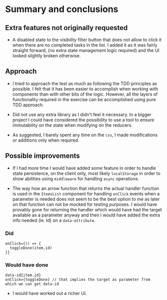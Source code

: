 # Summary and conclusions

## Extra features not originally requested

- A disabled state to the visibility filter button that does not allow to click it when there are no completed tasks in the list. I added it as it was fairly straight forward, (no extra state management logic required) and the UI looked slightly broken otherwise.

## Approach

- I tried to approach the test as much as following the TDD principles as possible. I felt that it has been easier to accomplish when working with components than with other bits of the logic.
However, all the layers of functionality required in the exercise can be accomplished using pure TDD approach.

- Did not use any extra library as I didn't feel it necessary. In a bigger project I could have considered the possibility to use a tool to ensure immutability on the state when modifying on the reducers.

- As suggested, I barely spent any time on the `css`, I made modifications or additions only when required.

## Possible improvements

- If I had more time I would have added some feature in order to handle state persistence, on the client only, most likely `localStorage` in order to show abilities using `middleware` for handling `async` operations.

- The way how an arrow function that returns the actual handler function is used in the `ItemsList` component for handling `onClick` events when a parameter is needed does not seem to be the best option to me as later on that function can not be mocked for testing purposes. I would have provably gone for returning the handler which would have had the target available as a parameter anyway and then I would have added the extra info needed (ie. Id) on a `data-attribute`.

### Did

```
onClick={() => {
  toggleDone(item.id)
}}
```

### Would have done

```
data-id{item.id}
onClick={toggleDone} // that implies the target as parameter from which we can get data-id
```

- I would have worked out a richer UI.
